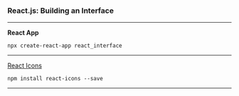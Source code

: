 ### React.js: Building an Interface

---

**React App**
```
npx create-react-app react_interface
```

---

[React Icons](https://react-icons.github.io/react-icons)
```
npm install react-icons --save
```

---